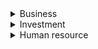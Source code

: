 <details>
<summary>Business</summary>

1. []()
1. []()
1. []()
1. []()

</details>

<details>
<summary>Investment</summary>

1. [단타가 갑자기 편해지는 순간은 언제일까?](https://youtube.com/shorts/tiNCvEflbqQ?feature=share)
1. [경험치를 계속 나눠주는 이유](https://youtube.com/shorts/Xwj7mCbluGM?feature=share)
1. []()
1. []()
1. []()

</details>
<details>
<summary>Human resource</summary>

1. []()
1. []()
1. []()
1. []()

</details>
